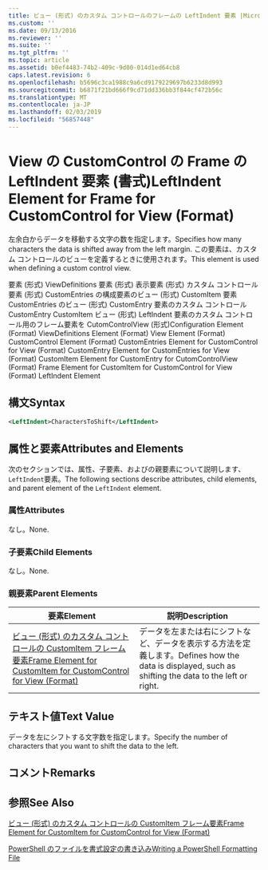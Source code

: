 ```yaml
---
title: ビュー (形式) のカスタム コントロールのフレームの LeftIndent 要素 |Microsoft Docs
ms.custom: ''
ms.date: 09/13/2016
ms.reviewer: ''
ms.suite: ''
ms.tgt_pltfrm: ''
ms.topic: article
ms.assetid: b0ef4483-74b2-409c-9d00-014d1ed64cb8
caps.latest.revision: 6
ms.openlocfilehash: b5696c3ca1988c9a6cd9179229697b6233d8d993
ms.sourcegitcommit: b6871f21bd666f9cd71dd336bb3f844cf472b56c
ms.translationtype: MT
ms.contentlocale: ja-JP
ms.lasthandoff: 02/03/2019
ms.locfileid: "56857448"
---
```

# <a name="leftindent-element-for-frame-for-customcontrol-for-view-format"></a><span data-ttu-id="89874-102">View の CustomControl の Frame の LeftIndent 要素 (書式)</span><span class="sxs-lookup"><span data-stu-id="89874-102">LeftIndent Element for Frame for CustomControl for View (Format)</span></span>

<span data-ttu-id="89874-103">左余白からデータを移動する文字の数を指定します。</span><span class="sxs-lookup"><span data-stu-id="89874-103">Specifies how many characters the data is shifted away from the left margin.</span></span> <span data-ttu-id="89874-104">この要素は、カスタム コントロールのビューを定義するときに使用されます。</span><span class="sxs-lookup"><span data-stu-id="89874-104">This element is used when defining a custom control view.</span></span>

<span data-ttu-id="89874-105">要素 (形式) ViewDefinitions 要素 (形式) 表示要素 (形式) カスタム コントロール要素 (形式) CustomEntries の構成要素のビュー (形式) CustomItem 要素 CustomEntries のビュー (形式) CustomEntry 要素のカスタム コントロールCustomEntry CustomItem ビュー (形式) LeftIndent 要素のカスタム コントロール用のフレーム要素を CutomControlView (形式)</span><span class="sxs-lookup"><span data-stu-id="89874-105">Configuration Element (Format) ViewDefinitions Element (Format) View Element (Format) CustomControl Element (Format) CustomEntries Element for CustomControl for View (Format) CustomEntry Element for CustomEntries for View (Format) CustomItem Element for CustomEntry for CutomControlView (Format) Frame Element for CustomItem for CustomControl for View (Format) LeftIndent Element</span></span>

## <a name="syntax"></a><span data-ttu-id="89874-106">構文</span><span class="sxs-lookup"><span data-stu-id="89874-106">Syntax</span></span>

```xml
<LeftIndent>CharactersToShift</LeftIndent>
```

## <a name="attributes-and-elements"></a><span data-ttu-id="89874-107">属性と要素</span><span class="sxs-lookup"><span data-stu-id="89874-107">Attributes and Elements</span></span>

<span data-ttu-id="89874-108">次のセクションでは、属性、子要素、およびの親要素について説明します、`LeftIndent`要素。</span><span class="sxs-lookup"><span data-stu-id="89874-108">The following sections describe attributes, child elements, and parent element of the `LeftIndent` element.</span></span>

### <a name="attributes"></a><span data-ttu-id="89874-109">属性</span><span class="sxs-lookup"><span data-stu-id="89874-109">Attributes</span></span>

<span data-ttu-id="89874-110">なし。</span><span class="sxs-lookup"><span data-stu-id="89874-110">None.</span></span>

### <a name="child-elements"></a><span data-ttu-id="89874-111">子要素</span><span class="sxs-lookup"><span data-stu-id="89874-111">Child Elements</span></span>

<span data-ttu-id="89874-112">なし。</span><span class="sxs-lookup"><span data-stu-id="89874-112">None.</span></span>

### <a name="parent-elements"></a><span data-ttu-id="89874-113">親要素</span><span class="sxs-lookup"><span data-stu-id="89874-113">Parent Elements</span></span>

|<span data-ttu-id="89874-114">要素</span><span class="sxs-lookup"><span data-stu-id="89874-114">Element</span></span>|<span data-ttu-id="89874-115">説明</span><span class="sxs-lookup"><span data-stu-id="89874-115">Description</span></span>|
|-------------|-----------------|
|[<span data-ttu-id="89874-116">ビュー (形式) のカスタム コントロールの CustomItem フレーム要素</span><span class="sxs-lookup"><span data-stu-id="89874-116">Frame Element for CustomItem for CustomControl for View (Format)</span></span>](./frame-element-for-customitem-for-customcontrol-for-view-format.md)|<span data-ttu-id="89874-117">データを左または右にシフトなど、データを表示する方法を定義します。</span><span class="sxs-lookup"><span data-stu-id="89874-117">Defines how the data is displayed, such as shifting the data to the left or right.</span></span>|

## <a name="text-value"></a><span data-ttu-id="89874-118">テキスト値</span><span class="sxs-lookup"><span data-stu-id="89874-118">Text Value</span></span>

<span data-ttu-id="89874-119">データを左にシフトする文字数を指定します。</span><span class="sxs-lookup"><span data-stu-id="89874-119">Specify the number of characters that you want to shift the data to the left.</span></span>

## <a name="remarks"></a><span data-ttu-id="89874-120">コメント</span><span class="sxs-lookup"><span data-stu-id="89874-120">Remarks</span></span>

## <a name="see-also"></a><span data-ttu-id="89874-121">参照</span><span class="sxs-lookup"><span data-stu-id="89874-121">See Also</span></span>

[<span data-ttu-id="89874-122">ビュー (形式) のカスタム コントロールの CustomItem フレーム要素</span><span class="sxs-lookup"><span data-stu-id="89874-122">Frame Element for CustomItem for CustomControl for View (Format)</span></span>](./frame-element-for-customitem-for-customcontrol-for-view-format.md)

[<span data-ttu-id="89874-123">PowerShell のファイルを書式設定の書き込み</span><span class="sxs-lookup"><span data-stu-id="89874-123">Writing a PowerShell Formatting File</span></span>](./writing-a-powershell-formatting-file.md)

